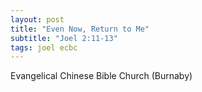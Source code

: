 ```yaml
---
layout: post
title: "Even Now, Return to Me"
subtitle: "Joel 2:11-13"
tags: joel ecbc
---
```

Evangelical Chinese Bible Church (Burnaby)

